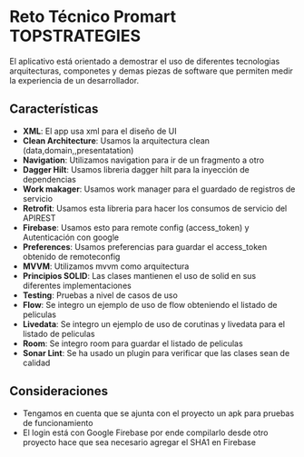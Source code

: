 # Reto Técnico Promart TOPSTRATEGIES

El aplicativo está orientado a demostrar el uso de diferentes tecnologias
arquitecturas, componetes y demas piezas de software que permiten medir
la experiencia de un desarrollador.

## Características

- **XML**: El app usa xml para el diseño de UI
- **Clean Architecture**: Usamos la arquitectura clean (data,domain,,presentatation)
- **Navigation**: Utilizamos navigation para ir de un fragmento a otro
- **Dagger Hilt**: Usamos libreria dagger hilt para la inyección de dependencias
- **Work makager**: Usamos work manager para el guardado de registros de servicio
- **Retrofit**: Usamos esta libreria para hacer los consumos de servicio del APIREST
- **Firebase**: Usamos esto para remote config (access_token) y Autenticación con google
- **Preferences**: Usamos preferencias para guardar el access_token obtenido de remoteconfig 
- **MVVM**: Utilizamos mvvm como arquitectura 
- **Principios SOLID**: Las clases mantienen el uso de solid en sus diferentes implementaciones
- **Testing**: Pruebas a nivel de casos de uso
- **Flow**: Se integro un ejemplo de uso de flow obteniendo el listado de peliculas
- **Livedata**: Se integro un ejemplo de uso de corutinas y livedata para el listado de peliculas
- **Room**: Se integro room para guardar el listado de peliculas
- **Sonar Lint**: Se ha usado un plugin para verificar que las clases sean de calidad

## Consideraciones

- Tengamos en cuenta que se ajunta con el proyecto un apk para pruebas de funcionamiento
- El login está con Google Firebase por ende compilarlo desde otro proyecto hace que sea necesario agregar el SHA1 en Firebase
